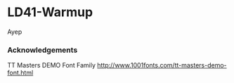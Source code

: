 # LD41-Warmup
Ayep

### Acknowledgements

TT Masters DEMO Font Family
http://www.1001fonts.com/tt-masters-demo-font.html


